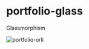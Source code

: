 # portfolio-glass
Glassmorphism

![portfolio-orli](https://github.com/Orliluq/Proyect-portfolio-glass/assets/122529721/408cf97c-937e-4a90-b7ac-12d53ff8b44b)

